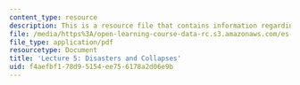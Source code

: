 ```yaml
---
content_type: resource
description: This is a resource file that contains information regarding lecture 5.
file: /media/https%3A/open-learning-course-data-rc.s3.amazonaws.com/es-256-the-coming-years-spring-2008/f4aefbf178d95154ee756178a2d06e9b_MITES_256S08_Lec05.pdf
file_type: application/pdf
resourcetype: Document
title: 'Lecture 5: Disasters and Collapses'
uid: f4aefbf1-78d9-5154-ee75-6178a2d06e9b
---
```

